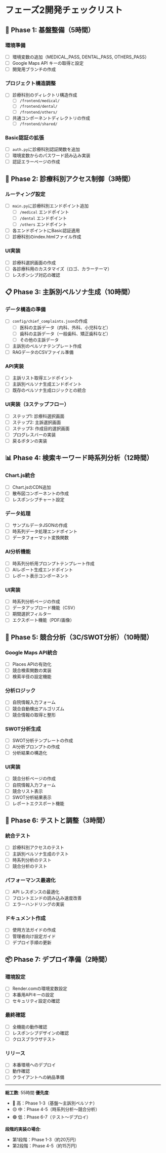 # フェーズ2開発チェックリスト

## 🔧 Phase 1: 基盤整備（5時間）

### 環境準備
- [ ] 環境変数の追加（MEDICAL_PASS, DENTAL_PASS, OTHERS_PASS）
- [ ] Google Maps API キーの取得と設定
- [ ] 開発用ブランチの作成

### プロジェクト構造調整
- [ ] 診療科別のディレクトリ構造作成
  - [ ] `/frontend/medical/`
  - [ ] `/frontend/dental/`
  - [ ] `/frontend/others/`
- [ ] 共通コンポーネントディレクトリの作成
  - [ ] `/frontend/shared/`

### Basic認証の拡張
- [ ] `auth.py`に診療科別認証関数を追加
- [ ] 環境変数からのパスワード読み込み実装
- [ ] 認証エラーページの作成

## 🏥 Phase 2: 診療科別アクセス制御（3時間）

### ルーティング設定
- [ ] `main.py`に診療科別エンドポイント追加
  - [ ] `/medical` エンドポイント
  - [ ] `/dental` エンドポイント
  - [ ] `/others` エンドポイント
- [ ] 各エンドポイントにBasic認証適用
- [ ] 診療科別のindex.htmlファイル作成

### UI実装
- [ ] 診療科選択画面の作成
- [ ] 各診療科用のカスタマイズ（ロゴ、カラーテーマ）
- [ ] レスポンシブ対応の確認

## 📋 Phase 3: 主訴別ペルソナ生成（10時間）

### データ構造の準備
- [ ] `config/chief_complaints.json`の作成
  - [ ] 医科の主訴データ（内科、外科、小児科など）
  - [ ] 歯科の主訴データ（一般歯科、矯正歯科など）
  - [ ] その他の主訴データ
- [ ] 主訴別のペルソナテンプレート作成
- [ ] RAGデータのCSVファイル準備

### API実装
- [ ] 主訴リスト取得エンドポイント
- [ ] 主訴別ペルソナ生成エンドポイント
- [ ] 既存のペルソナ生成ロジックとの統合

### UI実装（3ステップフロー）
- [ ] ステップ1: 診療科選択画面
- [ ] ステップ2: 主訴選択画面
- [ ] ステップ3: 作成目的選択画面
- [ ] プログレスバーの実装
- [ ] 戻るボタンの実装

## 📊 Phase 4: 検索キーワード時系列分析（12時間）

### Chart.js統合
- [ ] Chart.jsのCDN追加
- [ ] 散布図コンポーネントの作成
- [ ] レスポンシブチャート設定

### データ処理
- [ ] サンプルデータJSONの作成
- [ ] 時系列データ処理エンドポイント
- [ ] データフォーマット変換関数

### AI分析機能
- [ ] 時系列分析用プロンプトテンプレート作成
- [ ] AIレポート生成エンドポイント
- [ ] レポート表示コンポーネント

### UI実装
- [ ] 時系列分析ページの作成
- [ ] データアップロード機能（CSV）
- [ ] 期間選択フィルター
- [ ] エクスポート機能（PDF/画像）

## 🎯 Phase 5: 競合分析（3C/SWOT分析）（10時間）

### Google Maps API統合
- [ ] Places APIの有効化
- [ ] 競合検索関数の実装
- [ ] 検索半径の設定機能

### 分析ロジック
- [ ] 自院情報入力フォーム
- [ ] 競合自動検出アルゴリズム
- [ ] 競合情報の取得と整形

### SWOT分析生成
- [ ] SWOT分析テンプレートの作成
- [ ] AI分析プロンプトの作成
- [ ] 分析結果の構造化

### UI実装
- [ ] 競合分析ページの作成
- [ ] 自院情報入力フォーム
- [ ] 競合リスト表示
- [ ] SWOT分析結果表示
- [ ] レポートエクスポート機能

## 🧪 Phase 6: テストと調整（3時間）

### 統合テスト
- [ ] 診療科別アクセスのテスト
- [ ] 主訴別ペルソナ生成のテスト
- [ ] 時系列分析のテスト
- [ ] 競合分析のテスト

### パフォーマンス最適化
- [ ] API レスポンスの最適化
- [ ] フロントエンドの読み込み速度改善
- [ ] エラーハンドリングの実装

### ドキュメント作成
- [ ] 使用方法ガイドの作成
- [ ] 管理者向け設定ガイド
- [ ] デプロイ手順の更新

## 📦 Phase 7: デプロイ準備（2時間）

### 環境設定
- [ ] Render.comの環境変数設定
- [ ] 本番用APIキーの設定
- [ ] セキュリティ設定の確認

### 最終確認
- [ ] 全機能の動作確認
- [ ] レスポンシブデザインの確認
- [ ] クロスブラウザテスト

### リリース
- [ ] 本番環境へのデプロイ
- [ ] 動作確認
- [ ] クライアントへの納品準備

---

**総工数**: 55時間
**優先度**: 
- 🔴 高：Phase 1-3（基盤〜主訴別ペルソナ）
- 🟡 中：Phase 4-5（時系列分析〜競合分析）
- 🟢 低：Phase 6-7（テスト〜デプロイ）

**段階的実装の場合**:
- 第1段階：Phase 1-3（約20万円）
- 第2段階：Phase 4-5（約15万円）